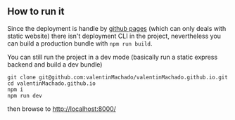 ## How to run it

Since the deployment is handle by [github pages](https://pages.github.com/) (which can only deals with static website) there isn't deployment CLI in the project, nevertheless you can build a production bundle with ```npm run build```.

You can still run the project in a dev mode (basically run a static express backend and build a dev bundle)

```
git clone git@github.com:valentinMachado/valentinMachado.github.io.git
cd valentinMachado.github.io
npm i
npm run dev
```

then browse to [http://localhost:8000/](http://localhost:8000/)
